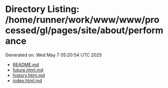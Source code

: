 # Directory Listing: /home/runner/work/www/www/processed/gl/pages/site/about/performance
Generated on: Wed May  7 05:20:54 UTC 2025

- [README.md](README.md)
- [future.html.md](future.html.md)
- [history.html.md](history.html.md)
- [index.html.md](index.html.md)
